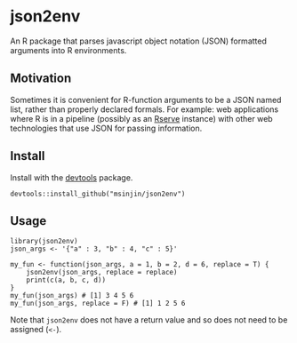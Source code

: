 # json2env
An R package that parses javascript object notation (JSON) formatted arguments into R environments.


## Motivation
Sometimes it is convenient for R-function arguments to be a JSON named list, rather than properly declared formals. For example: web applications where R is in a pipeline (possibly as an [Rserve](https://www.rforge.net/Rserve/) instance) with other web technologies that use JSON for passing information.

## Install

Install with the [devtools](https://cran.r-project.org/web/packages/devtools/index.html) package.
```{r}
devtools::install_github("msinjin/json2env")
```
## Usage
```{r}
library(json2env)
json_args <- '{"a" : 3, "b" : 4, "c" : 5}'

my_fun <- function(json_args, a = 1, b = 2, d = 6, replace = T) {
    json2env(json_args, replace = replace)
    print(c(a, b, c, d))
}
my_fun(json_args) # [1] 3 4 5 6
my_fun(json_args, replace = F) # [1] 1 2 5 6
```
Note that `json2env` does not have a return value and so does not need to be assigned (`<-`).

